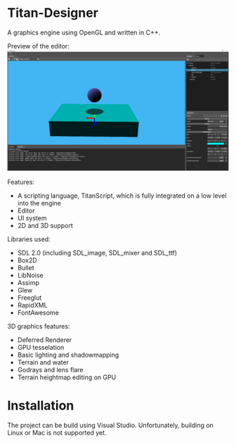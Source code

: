 # Titan-Designer

A graphics engine using OpenGL and written in C++.

Preview of the editor:
![alt text](misc/images/titan_preview.png "Preview of the editor")

Features:
  - A scripting language, TitanScript, which is fully integrated on a low level into the engine
  - Editor
  - UI system
  - 2D and 3D support

Libraries used:
  - SDL 2.0 (including SDL_image, SDL_mixer and SDL_ttf)
  - Box2D
  - Bullet
  - LibNoise
  - Assimp
  - Glew
  - Freeglut
  - RapidXML
  - FontAwesome

3D graphics features:
  - Deferred Renderer
  - GPU tesselation
  - Basic lighting and shadowmapping
  - Terrain and water
  - Godrays and lens flare
  - Terrain heightmap editing on GPU

# Installation
The project can be build using Visual Studio.
Unfortunately, building on Linux or Mac is not supported yet.
